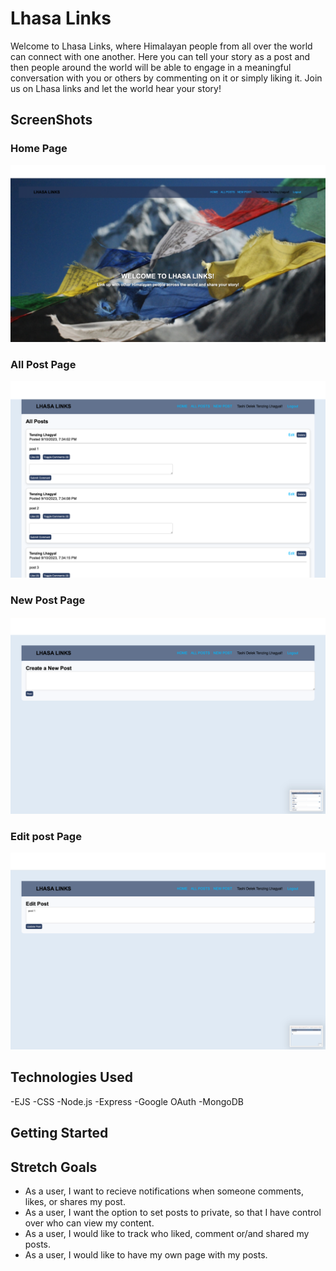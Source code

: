 # Lhasa Links
Welcome to Lhasa Links, where Himalayan people from all over the world can connect with one another. Here you can tell your story as a post and then people around the world will be able to engage in a meaningful conversation with you or others by commenting on it or simply liking it. Join us on Lhasa links and let the world hear your story!

## ScreenShots


### Home Page
![Home Page](game-img/Homepage.png)
### All Post Page
![All post](game-img/All-post.png)
### New Post Page
![New post](game-img/new-post.png)
### Edit post Page
![Edit post](game-img/edit-post.png)
## Technologies Used

-EJS
-CSS
-Node.js
-Express
-Google OAuth
-MongoDB

## Getting Started

## Stretch Goals

- As a user, I want to recieve notifications when someone comments, likes, or shares my post.
- As a user, I want the option to set posts to private, so that I have control over who can view my content.
- As a user, I would like to track who liked, comment or/and shared my posts.
- As a user, I would like to have my own page with my posts.

